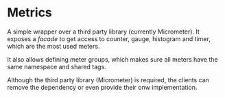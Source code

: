 # Metrics

A simple wrapper over a third party library (currently Micrometer). It exposes a _facade_ to get access to counter, gauge, histogram and timer, which are the most used meters.

It also allows defining meter groups, which makes sure all meters have the same namespace and shared tags.

Although the third party library (Micrometer) is required, the clients can remove the dependency or even provide their onw implementation. 
